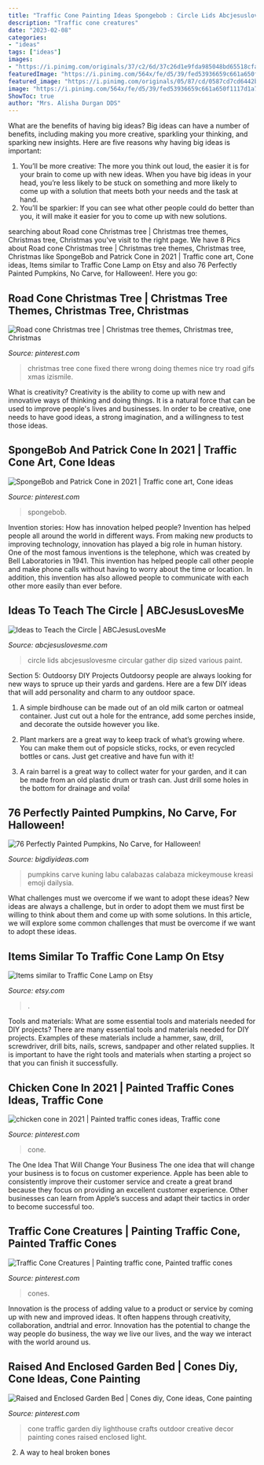 ```yaml
---
title: "Traffic Cone Painting Ideas Spongebob : Circle Lids Abcjesuslovesme Circular Gather Dip Sized Various Paint"
description: "Traffic cone creatures"
date: "2023-02-08"
categories:
- "ideas"
tags: ["ideas"]
images:
- "https://i.pinimg.com/originals/37/c2/6d/37c26d1e9fda985048bd65518cfa84c3.jpg"
featuredImage: "https://i.pinimg.com/564x/fe/d5/39/fed53936659c661a650f1117d1a76eb9.jpg"
featured_image: "https://i.pinimg.com/originals/05/87/cd/0587cd7cd6442b867f44db5d8053cde3.jpg"
image: "https://i.pinimg.com/564x/fe/d5/39/fed53936659c661a650f1117d1a76eb9.jpg"
ShowToc: true
author: "Mrs. Alisha Durgan DDS"
---
```



What are the benefits of having big ideas?
Big ideas can have a number of benefits, including making you more creative, sparkling your thinking, and sparking new insights. Here are five reasons why having big ideas is important: 
1. You’ll be more creative: The more you think out loud, the easier it is for your brain to come up with new ideas. When you have big ideas in your head, you’re less likely to be stuck on something and more likely to come up with a solution that meets both your needs and the task at hand. 
2. You’ll be sparkier: If you can see what other people could do better than you, it will make it easier for you to come up with new solutions.

	

		
searching about Road cone Christmas tree | Christmas tree themes, Christmas tree, Christmas you've visit to the right page. We have 8 Pics about Road cone Christmas tree | Christmas tree themes, Christmas tree, Christmas like SpongeBob and Patrick Cone in 2021 | Traffic cone art, Cone ideas, Items similar to Traffic Cone Lamp on Etsy and also 76 Perfectly Painted Pumpkins, No Carve, for Halloween!. Here you go:
		
    
## Road Cone Christmas Tree | Christmas Tree Themes, Christmas Tree, Christmas

<img loading=lazy src="https://i.pinimg.com/originals/05/87/cd/0587cd7cd6442b867f44db5d8053cde3.jpg" onerror="this.onerror=null;this.src='https://tse1.mm.bing.net/th?id=OIP.s2Gxg6e17r9GIMyfYNsj9gHaJ5&amp;pid=15.1';" alt="Road cone Christmas tree | Christmas tree themes, Christmas tree, Christmas">

_Source: pinterest.com_

>christmas tree cone fixed there wrong doing themes nice try road gifs xmas izismile. 

	

What is creativity?
Creativity is the ability to come up with new and innovative ways of thinking and doing things. It is a natural force that can be used to improve people's lives and businesses. In order to be creative, one needs to have good ideas, a strong imagination, and a willingness to test those ideas.

    
## SpongeBob And Patrick Cone In 2021 | Traffic Cone Art, Cone Ideas

<img loading=lazy src="https://i.pinimg.com/originals/37/c2/6d/37c26d1e9fda985048bd65518cfa84c3.jpg" onerror="this.onerror=null;this.src='https://tse3.mm.bing.net/th?id=OIP.l7VPE0hKaUvklGtjM-q9CQHaJ4&amp;pid=15.1';" alt="SpongeBob and Patrick Cone in 2021 | Traffic cone art, Cone ideas">

_Source: pinterest.com_

>spongebob. 

	

Invention stories: How has innovation helped people?
Invention has helped people all around the world in different ways. From making new products to improving technology, innovation has played a big role in human history. One of the most famous inventions is the telephone, which was created by Bell Laboratories in 1941. This invention has helped people call other people and make phone calls without having to worry about the time or location. In addition, this invention has also allowed people to communicate with each other more easily than ever before.

    
## Ideas To Teach The Circle | ABCJesusLovesMe

<img loading=lazy src="https://abcjesuslovesme.com/media/images/Circle Lids.jpg" onerror="this.onerror=null;this.src='https://tse4.mm.bing.net/th?id=OIP.V29VBrqAhRqMQ53WPAn0nwHaE5&amp;pid=15.1';" alt="Ideas to Teach the Circle | ABCJesusLovesMe">

_Source: abcjesuslovesme.com_

>circle lids abcjesuslovesme circular gather dip sized various paint. 

	

Section 5: Outdoorsy DIY Projects
Outdoorsy people are always looking for new ways to spruce up their yards and gardens. Here are a few DIY ideas that will add personality and charm to any outdoor space.
1. A simple birdhouse can be made out of an old milk carton or oatmeal container. Just cut out a hole for the entrance, add some perches inside, and decorate the outside however you like.

2. Plant markers are a great way to keep track of what’s growing where. You can make them out of popsicle sticks, rocks, or even recycled bottles or cans. Just get creative and have fun with it!

3. A rain barrel is a great way to collect water for your garden, and it can be made from an old plastic drum or trash can. Just drill some holes in the bottom for drainage and voila!

    
## 76 Perfectly Painted Pumpkins, No Carve, For Halloween!

<img loading=lazy src="https://i.pinimg.com/564x/fe/d5/39/fed53936659c661a650f1117d1a76eb9.jpg" onerror="this.onerror=null;this.src='https://tse2.mm.bing.net/th?id=OIP.oIph0i1cAQn16aoIdiYMVQHaFj&amp;pid=15.1';" alt="76 Perfectly Painted Pumpkins, No Carve, for Halloween!">

_Source: bigdiyideas.com_

>pumpkins carve kuning labu calabazas calabaza mickeymouse kreasi emoji dailysia. 

	

What challenges must we overcome if we want to adopt these ideas?
New ideas are always a challenge, but in order to adopt them we must first be willing to think about them and come up with some solutions. In this article, we will explore some common challenges that must be overcome if we want to adopt these ideas.

    
## Items Similar To Traffic Cone Lamp On Etsy

<img loading=lazy src="https://i.etsystatic.com/18829915/d/il/b30deb/2159465514/il_340x270.2159465514_kb2r.jpg?version=0" onerror="this.onerror=null;this.src='https://tse4.mm.bing.net/th?id=OIP.I8S9rv5c6FsYOKojk92yrQAAAA&amp;pid=15.1';" alt="Items similar to Traffic Cone Lamp on Etsy">

_Source: etsy.com_

>. 

	

Tools and materials: What are some essential tools and materials needed for DIY projects?
There are many essential tools and materials needed for DIY projects. Examples of these materials include a hammer, saw, drill, screwdriver, drill bits, nails, screws, sandpaper and other related supplies. It is important to have the right tools and materials when starting a project so that you can finish it successfully.

    
## Chicken Cone In 2021 | Painted Traffic Cones Ideas, Traffic Cone

<img loading=lazy src="https://i.pinimg.com/236x/9b/e3/cf/9be3cf968f1a902582f2136b55f249d2.jpg?nii=t" onerror="this.onerror=null;this.src='https://tse4.mm.bing.net/th?id=OIP.4FSZbpuJEpzA9LKFQ2KL8wAAAA&amp;pid=15.1';" alt="chicken cone in 2021 | Painted traffic cones ideas, Traffic cone">

_Source: pinterest.com_

>cone. 

	

The One Idea That Will Change Your Business
The one idea that will change your business is to focus on customer experience. Apple has been able to consistently improve their customer service and create a great brand because they focus on providing an excellent customer experience. Other businesses can learn from Apple’s success and adapt their tactics in order to become successful too.

    
## Traffic Cone Creatures | Painting Traffic Cone, Painted Traffic Cones

<img loading=lazy src="https://i.pinimg.com/originals/df/01/5c/df015c95e8a1e54178f32f35d58292f0.jpg" onerror="this.onerror=null;this.src='https://tse1.mm.bing.net/th?id=OIP.G8uOfGva_CtJBv1R0q0IOwHaJ4&amp;pid=15.1';" alt="Traffic Cone Creatures | Painting traffic cone, Painted traffic cones">

_Source: pinterest.com_

>cones. 

	

Innovation is the process of adding value to a product or service by coming up with new and improved ideas. It often happens through creativity, collaboration, andtrial and error. Innovation has the potential to change the way people do business, the way we live our lives, and the way we interact with the world around us.

    
## Raised And Enclosed Garden Bed | Cones Diy, Cone Ideas, Cone Painting

<img loading=lazy src="https://i.pinimg.com/736x/a4/f9/10/a4f91005b2bf23f33038be9fb9e21ed0.jpg" onerror="this.onerror=null;this.src='https://tse3.mm.bing.net/th?id=OIP.xV_DM8EIeZbop8hOVpeZEQHaLQ&amp;pid=15.1';" alt="Raised and Enclosed Garden Bed | Cones diy, Cone ideas, Cone painting">

_Source: pinterest.com_

>cone traffic garden diy lighthouse crafts outdoor creative decor painting cones raised enclosed light. 

	

2. A way to heal broken bones 

